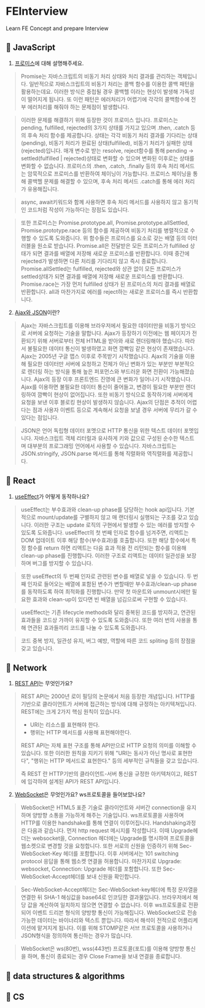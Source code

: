 # FEInterview
Learn FE Concept and prepare Interview

## 🍖 JavaScript
1. [프로미스](https://velog.io/@dbstjrwnekd/Promise)에 대해 설명해주세요.
> Promise는 자바스크립트의 비동기 처리 상태와 처리 결과를 관리하는 객체입니다. 일반적으로 자바스크립트의 비동기 처리는 콜백 함수를 이용한 콜백 패턴을 활용하는데요. 이러한 방식은 중첩될 경우 콜백헬 이라는 현상이 발생해 가독성이 떨어지게 됩니다. 또 이런 패턴은 에러처리가 어렵기에 각각의 콜백함수에 전부 에러처리를 해줘야 하는 문제점이 발생합니다.

> 이러한 문제를 해결하기 위해 등장한 것이 프로미스 입니다. 프로미스는 pending, fulfilled, rejected의 3가지 상태를 가지고 있으며 .then, .catch 등의 후속 처리 함수를 제공합니다. 상태는 각각 비동기 처리 결과를 기다리는 상태(pending), 비동기 처리가 완료된 상태(fulfilled), 비동기 처리가 실패한 상태(rejected)입니다. 매개 변수로 받는 resolve, reject함수를 통해 pending -> settled(fulfilled | rejected)상태로 변화할 수 있으며 변화된 이후로는 상태를 변화할 수 없습니다. 프로미스의 .then, .catch, .finally 등의 후속 처리 메서드는 암묵적으로 프로미스를 반환하여 체이닝이 가능합니다. 프로미스 체이닝을 통해 콜백헬 문제를 해결할 수 있으며, 후속 처리 메서드 .catch를 통해 에러 처리가 유용해집니다.

> async, await키워드와 함께 사용하면 후속 처리 메서드를 사용하지 않고 동기적인 코드처럼 작성이 가능하다는 장점도 있습니다.

> 또한 프로미스는 Promise.prototype.all, Promise.prototype.allSettled, Promise.prototype.race 등의 함수를 제공하여 비동기 처리를 병렬적으로 수행할 수 있도록 도와줍니다.
> 위 함수들은 프로미스를 요소로 갖는 배열 등의 이터러블을 원소로 받습니다.
> Promise.all은 전달받은 모든 프로미스가 fulfilled 상태가 되면 결과를 배열에 저장해 새로운 프로미스를 반환합니다. 이때 중간에 rejected가 발생하면 다른 처리를 기다리지 않고 즉시 종료합니다.
> Promise.allSettled는 fulfilled, rejected와 상관 없이 모든 프로미스가 settled상태가 되면 결과를 배열에 저장해 새로운 프로미스를 반환합니다.
> Promise.race는 가장 먼저 fulfilled 상태가 된 프로미스의 처리 결과를 배열로 반환합니다. all과 마찬가지로 에러를 reject하는 새로운 프로미스를 즉시 반환합니다.

2. [Ajax와 JSON](https://velog.io/@dbstjrwnekd/Ajax%EC%99%80-JSON)이란?
> Ajax는 자바스크립트를 이용해 브라우저에서 필요한 데이터만을 비동기 방식으로 서버에 요청하는 기술을 말합니다. Ajax가 등장하기 이전에는 웹 페이지가 전환되기 위해 서버로부터 전체 HTML을 받아와 새로 렌더링해야 했습니다. 따라서 불필요한 데이터 통신이 발생하였고 화면 깜빡임 같은 현상이 존재했습니다.
> Ajax는 2005년 구글 맵스 이후로 주목받기 시작했습니다. Ajax의 기술을 이용해 필요한 데이터만 서버에 요청하고 전체가 아닌 변화가 있는 부분만 부분적으로 렌더링 하는 방식을 통해 높은 퍼포먼스와 부드러운 화면 전환이 가능해졌습니다. Ajax의 등장 이후 프론트엔드 진영에 큰 변화가 일어나기 시작했습니다.
> Ajax를 이용하면 불필요한 데이터 통신이 줄어들고, 변경이 필요한 부분만 렌더링하여 깜빡이 현상이 없어집니다. 또한 비동기 방식으로 동작하기에 서버에게 요청을 보낸 이후 블로킹 현상이 발생하지 않습니다.
> Ajax의 단점은 추적이 어렵다는 점과 사용자 이벤트 등으로 계속해서 요청을 보낼 경우 서버에 무리가 갈 수 있다는 점입니다.

> JSON은 언어 독립형 데이터 포멧으로 HTTP 통신을 위한 텍스트 데이터 포멧입니다. 자바스크립트 객체 리터럴과 유사하게 키와 값으로 구성된 순수한 텍스트며 대부분의 프로그래밍 언어에서 사용할 수 있습니다.
> 자바스크립트는 JSON.stringify, JSON.parse 메서드를 통해 직렬화와 역직렬화를 제공합니다.
## 🍔 React
1. [useEffect](https://velog.io/@dbstjrwnekd/Using-the-Effect-Hook)가 어떻게 동작하나요?
> useEffect는 부수효과와 clean-up phase를 담당하는 hook api입니다. 기본적으로 mount/update를 구별하지 않고 매 랜더링시 실행되는 구조를 갖고 있습니다. 이러한 구조는 update 로직의 구현에서 발생할 수 있는 에러를 방지할 수 있도록 도와줍니다. useEffect의 첫 번째 인자로 함수를 넘겨주면, 리액트는 DOM 업데이트 이후 해당 함수(부수효과)를 호출합니다. 또한 해당 함수에서 특정 함수를 return 하면 리액트는 다음 효과 적용 전 리턴되는 함수를 이용해 clean-up phase를 진행합니다. 이러한 구조로 리액트는 데이터 일관성을 보장하며 버그를 방지할 수 있습니다.

> 또한 useEffect의 두 번째 인자로 관련된 변수를 배열로 넣을 수 있습니다. 두 번째 인자로 들어오는 배열에 포함된 변수가 변할때만 부수효과/clean-up phase를 동작하도록 하여 최적화를 진행합니다. 만약 첫 마운트와 unmount시에만 필요한 효과와 clean-up이 있다면 빈 배열을 넘김으로써 구현할 수 있습니다.

> useEffect는 기존 lifecycle methods와 달리 중복된 코드를 방지하고, 연관된 효과들을 코드상 가까이 유지할 수 있도록 도와줍니다. 또한 여러 번의 사용을 통해 연관된 효과들끼리 코드를 나눌 수 있도록 도와줍니다.

> 코드 중복 방지, 일관성 유지, 버그 예방, 역할에 따른 코드 spliting 등의 장점을 갖고 있습니다.

## 🍷 Network
1. [REST API](https://velog.io/@dbstjrwnekd/Rest-API)는 무엇인가요?
> REST API는 2000년 로이 필딩의 논문에서 처음 등장한 개념입니다. HTTP를 기반으로 클라이언트가 서버에 접근하는 방식에 대해 규정하는 아키텍쳐입니다. REST에는 크게 2가지 핵심 원칙이 있습니다.
> * URI는 리소스를 표현해야 한다.
> * 행위는 HTTP 메서드를 사용해 표현해야한다.
> 
> REST API는 자체 표현 구조를 통해 API만으로 HTTP 요청의 의미를 이해할 수 있습니다. 또한 이러한 원칙을 지키기 위해 "URI는 동사가 아닌 명사로 표현한다", "행위는 HTTP 메서드로 표현한다." 등의 세부적인 규칙들을 갖고 있습니다.
>
> 즉 REST 란 HTTP기반의 클라이언트-서버 통신을 규정한 아키텍처이고, REST에 입각하여 설계된 API가 REST API입니다.

2. [WebSocket](https://velog.io/@dbstjrwnekd/Websocket%EA%B3%BC-socket.io)은 무엇인가요? ws프로토콜을 들어보았나요?
> WebSocket은 HTML5 표준 기술로 클라이언트와 서버간 connection을 유지하며 양방향 소통을 가능하게 해주는 기술입니다. ws프로토콜을 사용하며 HTTP를 이용한 handshake를 통해 연결이 이루어집니다.
> Handshaking과정은 다음과 같습니다.
> 먼저 http request 메시지를 작성합니다. 이때 Upgrade헤더는 websocket을, Connection 헤더에는 Upgrade를 명시하여 프로토콜을 웹소켓으로 변경할 것을 요청합니다. 또한 서로의 신원을 인증하기 위해 Sec-WebSocket-Key 헤더를 포함합니다. 이후 서버에서는 101 switching protocol 응답을 통해 웹소켓 연결을 허용합니다. 마찬가지로 Upgrade: websocket, Connection: Upgrade 헤더를 포함합니다. 또한 Sec-WebSocket-Accept헤더를 보내 신원을 확인합니다.

> Sec-WebSocket-Accept헤더는 Sec-WebSocket-key헤더에 특정 문자열을 연결한 뒤 SHA-1 해싱값을 base64로 인코딩한 결과물입니다. 브라우저에서 해당 값을 계산하여 일치하지 않으면 연결할 수 없습니다.
> 이후 ws프로토콜로 전환되어 이벤트 드리븐 형식의 양방향 통신이 가능해집니다. WebSocket으로 전송 가능한 데이터는 바이너리와 텍스트 뿐입니다. 따라서 해석이 전적으로 어플리케이션에 맡겨지게 됩니다. 이를 위해 STOMP같은 서브 프로토콜을 사용하거나 JSON형식을 정의하여 통신하는 경우가 많습니다.

> WebSocket은 ws(80번), wss(443번) 프로토콜(포트)를 이용해 양방향 통신을 하며, 통신이 종료되는 경우 Close Frame을 보내 연결을 종료합니다.
## 🍟 data structures & algorithms

## 🍤 CS
